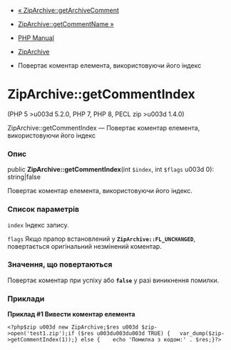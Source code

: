 - [« ZipArchive::getArchiveComment](ziparchive.getarchivecomment.md)
- [ZipArchive::getCommentName »](ziparchive.getcommentname.md)

- [PHP Manual](index.md)
- [ZipArchive](class.ziparchive.md)
- Повертає коментар елемента, використовуючи його індекс

# ZipArchive::getCommentIndex

(PHP 5 \>u003d 5.2.0, PHP 7, PHP 8, PECL zip \>u003d 1.4.0)

ZipArchive::getCommentIndex — Повертає коментар елемента, використовуючи
його індекс

### Опис

public **ZipArchive::getCommentIndex**(int `$index`, int `$flags` u003d 0):
string\|false

Повертає коментар елемента, використовуючи його індекс.

### Список параметрів

`index`
Індекс запису.

`flags`
Якщо прапор встановлений у **`ZipArchive::FL_UNCHANGED`**, повертається
оригінальний незмінений коментар.

### Значення, що повертаються

Повертає коментар при успіху або **`false`** у разі виникнення
помилки.

### Приклади

**Приклад #1 Вивести коментар елемента**

` <?php$zip u003d new ZipArchive;$res u003d $zip->open('test1.zip');if ($res u003du003du003d TRUE) {   var_dump($zip->getCommentIndex(1));} else {    echo 'Помилка з кодом:' . $res;}?> `
